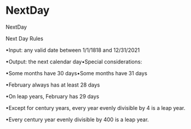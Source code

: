 # NextDay
NextDay

Next Day Rules

•Input: any valid date between 1/1/1818 and 12/31/2021

•Output: the next calendar day•Special considerations:

•Some months have 30 days•Some months have 31 days

•February always has at least 28 days

•On leap years, February has 29 days

•Except for century years, every year evenly divisible by 4 is a leap year.

•Every century year evenly divisible by 400 is a leap year.
